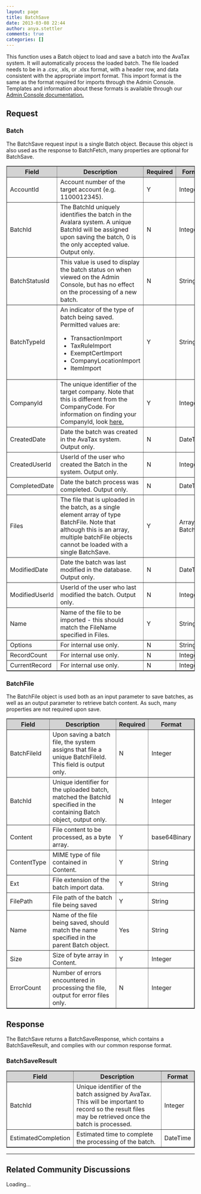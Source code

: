 ```yaml
---
layout: page
title: BatchSave
date: 2013-03-08 22:44
author: anya.stettler
comments: true
categories: []
---
```

This function uses a Batch object to load and save a batch into the AvaTax system. It will automatically process the loaded batch. The file loaded needs to be in a .csv, .xls, or .xlsx format, with a header row, and data consistent with the appropriate import format. This import format is the same as the format required for imports through the Admin Console. Templates and information about these formats is available through our <a href="https://help.avalara.com/000_AvaTax_Calc/000AvaTaxCalc_User_Guide/055_Add_or_Import_Transactions">Admin Console documentation.</a>
<h2>Request</h2>
<h3>Batch</h3>
The BatchSave request input is a single Batch object. Because this object is also used as the response to BatchFetch, many properties are optional for BatchSave.
<table border="1" width="620" cellspacing="0" cellpadding="5">
<thead style="background-color: lightgray;">
<tr>
<th>Field</th>
<th>Description</th>
<th>Required</th>
<th>Format</th>
</tr>
</thead>
<tbody>
<tr>
<td>AccountId</td>
<td>Account number of the target account (e.g. 1100012345).</td>
<td>Y</td>
<td>Integer</td>
</tr>
<tr>
<td>BatchId</td>
<td>The BatchId uniquely identifies the batch in the Avalara system. A unique BatchId will be assigned upon saving the batch, 0 is the only accepted value. Output only.</td>
<td>N</td>
<td>Integer</td>
</tr>
<tr>
<td>BatchStatusId</td>
<td>This value is used to display the batch status on when viewed on the Admin Console, but has no effect on the processing of a new batch.</td>
<td>N</td>
<td>String</td>
</tr>
<tr>
<td>BatchTypeId</td>
<td>An indicator of the type of batch being saved. Permitted values are:
<ul>
	<li>TransactionImport</li>
	<li>TaxRuleImport</li>
	<li>ExemptCertImport</li>
	<li>CompanyLocationImport</li>
	<li>ItemImport</li>
</ul>
</td>
<td>Y</td>
<td>String</td>
</tr>
<tr>
<td>CompanyId</td>
<td>The unique identifier of the target company. Note that this is different from the CompanyCode. For information on finding your CompanyId, look <a href="http://developer.avalara.com/api-docs/soap/finding-your-companyid">here.</a></td>
<td>Y</td>
<td>Integer</td>
</tr>
<tr>
<td>CreatedDate</td>
<td>Date the batch was created in the AvaTax system. Output only.</td>
<td>N</td>
<td>DateTime</td>
</tr>
<tr>
<td>CreatedUserId</td>
<td>UserId of the user who created the Batch in the system. Output only.</td>
<td>N</td>
<td>Integer</td>
</tr>
<tr>
<td>CompletedDate</td>
<td>Date the batch process was completed. Output only.</td>
<td>N</td>
<td>DateTime</td>
</tr>
<tr>
<td>Files</td>
<td>The file that is uploaded in the batch, as a single element array of type BatchFile. Note that although this is an array, multiple batchFile objects cannot be loaded with a single BatchSave.</td>
<td>Y</td>
<td>Array of BatchFile</td>
</tr>
<tr>
<td>ModifiedDate</td>
<td>Date the batch was last modified in the database. Output only.</td>
<td>N</td>
<td>DateTime</td>
</tr>
<tr>
<td>ModifiedUserId</td>
<td>UserId of the user who last modified the batch. Output only.</td>
<td>N</td>
<td>Integer</td>
</tr>
<tr>
<td>Name</td>
<td>Name of the file to be imported - this should match the FileName specified in Files.</td>
<td>Y</td>
<td>String</td>
</tr>
<tr>
<td>Options</td>
<td>For internal use only.</td>
<td>N</td>
<td>String</td>
</tr>
<tr>
<td>RecordCount</td>
<td>For internal use only.</td>
<td>N</td>
<td>Integer</td>
</tr>
<tr>
<td>CurrentRecord</td>
<td>For internal use only.</td>
<td>N</td>
<td>Integer</td>
</tr>
</tbody>
</table>
<h3>BatchFile</h3>
The BatchFile object is used both as an input parameter to save batches, as well as an output parameter to retrieve batch content. As such, many properties are not required upon save.
<table border="1" width="620" cellspacing="0" cellpadding="5">
<thead style="background-color: lightgray;">
<tr>
<th>Field</th>
<th>Description</th>
<th>Required</th>
<th>Format</th>
</tr>
</thead>
<tbody>
<tr>
<td>BatchFileId</td>
<td>Upon saving a batch file, the system assigns that file a unique BatchFileId. This field is output only.</td>
<td>N</td>
<td>Integer</td>
</tr>
<tr>
<td>BatchId</td>
<td>Unique identifier for the uploaded batch, matched the BatchId specified in the containing Batch object, output only.</td>
<td>N</td>
<td>Integer</td>
</tr>
<tr>
<td>Content</td>
<td>File content to be processed, as a byte array.</td>
<td>Y</td>
<td>base64Binary</td>
</tr>
<tr>
<td>ContentType</td>
<td>MIME type of file contained in Content.</td>
<td>Y</td>
<td>String</td>
</tr>
<tr>
<td>Ext</td>
<td>File extension of the batch import data.</td>
<td>Y</td>
<td>String</td>
</tr>
<tr>
<td>FilePath</td>
<td>File path of the batch file being saved</td>
<td>Y</td>
<td>String</td>
</tr>
<tr>
<td>Name</td>
<td>Name of the file being saved, should match the name specified in the parent Batch object.</td>
<td>Yes</td>
<td>String</td>
</tr>
<tr>
<td>Size</td>
<td>Size of byte array in Content.</td>
<td>Y</td>
<td>Integer</td>
</tr>
<tr>
<td>ErrorCount</td>
<td>Number of errors encountered in processing the file, output for error files only.</td>
<td>N</td>
<td>Integer</td>
</tr>
</tbody>
</table>
<h2>Response</h2>
The BatchSave returns a BatchSaveResponse, which contains a BatchSaveResult, and complies with our common response format.
<h3>BatchSaveResult</h3>
<table border="1" width="620" cellspacing="0" cellpadding="5">
<thead style="background-color: lightgray;">
<tr>
<th>Field</th>
<th>Description</th>
<th>Format</th>
</tr>
</thead>
<tbody>
<tr>
<td>BatchId</td>
<td>Unique identifier of the batch assigned by AvaTax. This will be important to record so the result files may be retrieved once the batch is processed.</td>
<td>Integer</td>
</tr>
<tr>
<td>EstimatedCompletion</td>
<td>Estimated time to complete the processing of the batch.</td>
<td>DateTime</td>
</tr>
</tbody>
</table>

<hr />

<h2>Related Community Discussions</h2>
<div id="gsfn_list_widget">
<div id="gsfn_content">Loading...</div>
</div>
<script src="https://getsatisfaction.com/avalara/widgets/javascripts/f585970/widgets.js" type="text/javascript"></script><script src="https://getsatisfaction.com/avalara/topics.widget?callback=gsfnTopicsCallback&amp;length=240&amp;limit=5&amp;sort=recently_active&amp;user_defined_code=batch" type="text/javascript"></script>
<div id="getsat-widget-8157"></div>
<script src="https://loader.engage.gsfn.us/loader.js" type="text/javascript"></script><script type="text/javascript">// <![CDATA[
if (typeof GSFN !== "undefined") { GSFN.loadWidget(8157,{"containerId":"getsat-widget-8157"}); }
// ]]></script>
